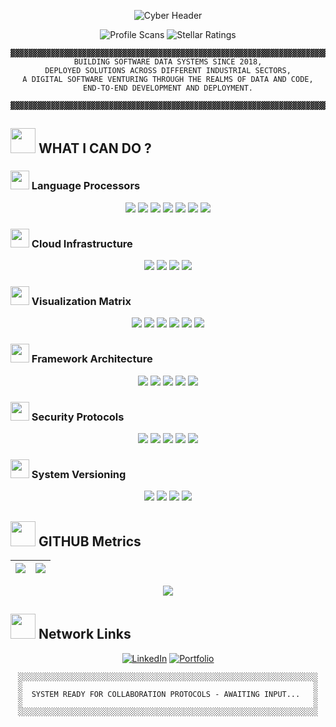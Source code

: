 <p align="center">
  <img src="https://readme-typing-svg.demolab.com?font=Space+Mono&size=40&duration=4000&pause=1000&color=f8de42&background=000000&center=true&vCenter=true&width=1400&lines=%F0%9F%94%A5++WELCOME TO MY+GITHUB PROFILE++%F0%9F%94%A5;%F0%9F%92%BB+DADA+NANJESHA+GOUDA+SHANBOG+%F0%9F%96%A5%EF%B8%8F;%F0%9F%9B%A8+DATA+ENGINEER+%7C+SOFTWARE+ENGINEER+%7C+SYSTEMS+RESEARCHER+%F0%9F%94%A8" alt="Cyber Header" />
</p>

<div align="center">
  
![Profile Scans](https://komarev.com/ghpvc/?username=DadaNanjesha&label=VIEWS&color=5642f8&style=flat)
![Stellar Ratings](https://custom-icon-badges.demolab.com/github/stars/DadaNanjesha?color=5642f8&style=flat&label=STELLAR+RATINGS&logo=rocket)


</div>

<div align="center">
  
```ascii
▓▓▓▓▓▓▓▓▓▓▓▓▓▓▓▓▓▓▓▓▓▓▓▓▓▓▓▓▓▓▓▓▓▓▓▓▓▓▓▓▓▓▓▓▓▓▓▓▓▓▓▓▓▓▓▓▓▓▓▓▓▓▓▓▓▓▓▓▓▓▓▓▓▓▓▓▓▓▓▓▓▓▓▓▓▓▓▓▓▓▓▓▓▓▓▓▓▓▓▓▓▓▓▓▓▓▓▓▓▓▓▓▓▓▓▓▓▓▓▓▓▓
BUILDING SOFTWARE DATA SYSTEMS SINCE 2018,
DEPLOYED SOLUTIONS ACROSS DIFFERENT INDUSTRIAL SECTORS,
A DIGITAL SOFTWARE VENTURING THROUGH THE REALMS OF DATA AND CODE,
END-TO-END DEVELOPMENT AND DEPLOYMENT.

▓▓▓▓▓▓▓▓▓▓▓▓▓▓▓▓▓▓▓▓▓▓▓▓▓▓▓▓▓▓▓▓▓▓▓▓▓▓▓▓▓▓▓▓▓▓▓▓▓▓▓▓▓▓▓▓▓▓▓▓▓▓▓▓▓▓▓▓▓▓▓▓▓▓▓▓▓▓▓▓▓▓▓▓▓▓▓▓▓▓▓▓▓▓▓▓▓▓▓▓▓▓▓▓▓▓▓▓▓▓▓▓▓▓▓▓▓▓▓▓▓▓
```
</div>

## <img src="https://media.giphy.com/media/XdUIqdJkC5Kfm/giphy.gif" width="40"> WHAT I  CAN DO ?

### <img src="https://media.giphy.com/media/3o7btPCcdNniyf0ArS/giphy.gif" width="30"> Language Processors
<div align="center">
  <img src="https://img.shields.io/badge/Python-f8de42?style=for-the-badge&logo=python&logoColor=black">
  <img src="https://img.shields.io/badge/R-f8de42?style=for-the-badge&logo=r&logoColor=black">
  <img src="https://img.shields.io/badge/SQL-f8de42?style=for-the-badge&logo=postgresql&logoColor=black">
  <img src="https://img.shields.io/badge/PySpark-f8de42?style=for-the-badge&logo=apache-spark&logoColor=black">
  <img src="https://img.shields.io/badge/JavaScript-f8de42?style=for-the-badge&logo=javascript&logoColor=black">
  <img src="https://img.shields.io/badge/HTML5-f8de42?style=for-the-badge&logo=html5&logoColor=black">
  <img src="https://img.shields.io/badge/CSS3-f8de42?style=for-the-badge&logo=css3&logoColor=black">
</div>

### <img src="https://media.giphy.com/media/l46CqZbvgwjBQnUxq/giphy.gif" width="30"> Cloud Infrastructure
<div align="center">
  <img src="https://img.shields.io/badge/Azure-f8de42?style=for-the-badge&logo=microsoft-azure&logoColor=black">
  <img src="https://img.shields.io/badge/Docker-f8de42?style=for-the-badge&logo=docker&logoColor=black">
  <img src="https://img.shields.io/badge/Jenkins-f8de42?style=for-the-badge&logo=jenkins&logoColor=black">
  <img src="https://img.shields.io/badge/CI/CD-f8de42?style=for-the-badge&logo=circleci&logoColor=black">
</div>
<!--
### <img src="https://media.giphy.com/media/12nvCPMiTfzq1W/giphy.gif" width="30"> Data Stream Protocols
```ascii
▓ ETL Pipeline Construction    ▓ Data Lake Architecture v4.2
▓ Spark Streaming Matrix       ▓ PostgreSQL/Oracle Engines
▓ HDFS Cluster Management      ▓ Real-time Data Processing
```
-->

### <img src="https://media.giphy.com/media/26FmS6BRnPVPo2FDq/giphy.gif" width="30"> Visualization Matrix
<div align="center">
  <img src="https://img.shields.io/badge/PowerBI-f8de42?style=flat-square&logo=powerbi">
  <img src="https://img.shields.io/badge/Streamlit-f8de42?style=flat-square">
  <img src="https://img.shields.io/badge/Plotly-f8de42?style=flat-square&logo=plotly&logoColor=black">
  <img src="https://img.shields.io/badge/Matplotlib-f8de42?style=flat-square&logo=pythonlogoColor=black">
  <img src="https://img.shields.io/badge/Seaborn-f8de42?style=flat-square">
  <img src="https://img.shields.io/badge/Excel-f8de42?style=flat-square&logo=microsoftexcel">
</div>

### <img src="https://media.giphy.com/media/3o7TKsQ8gqVrXhQH9e/giphy.gif" width="30"> Framework Architecture
<div align="center">
  <img src="https://img.shields.io/badge/Django-f8de42?style=for-the-badge&logo=django&logoColor=black">
  <img src="https://img.shields.io/badge/Flask-f8de42?style=for-the-badge&logo=flask&logoColor=black">
  <img src="https://img.shields.io/badge/FastAPI-f8de42?style=for-the-badge&logo=fastapi&logoColor=black">
  <img src="https://img.shields.io/badge/Swagger-f8de42?style=for-the-badge&logo=swagger&logoColor=black">
  <img src="https://img.shields.io/badge/MQTT-f8de42?style=for-the-badge&logo=mosquitto&logoColor=black">
</div>

### <img src="https://media.giphy.com/media/l3vQXZiBGhxBEALEk/giphy.gif" width="30"> Security Protocols
<div align="center">
  <img src="https://img.shields.io/badge/PyTest-f8de42?style=flat-square&logo=pytest&logoColor=black">
  <img src="https://img.shields.io/badge/Selenium-f8de42?style=flat-square&logo=selenium&logoColor=black">
  <img src="https://img.shields.io/badge/Postman-f8de42?style=flat-square&logo=postman&logoColor=black">
  <img src="https://img.shields.io/badge/SonarQube-f8de42?style=flat-square&logo=sonarqube&logoColor=black">
  <img src="https://img.shields.io/badge/Fortify-f8de42?style=flat-square&logo=fortinet&logoColor=black">
</div>

### <img src="https://media.giphy.com/media/XH9wwXfUXu91wAJwKq/giphy.gif" width="30"> System Versioning
<div align="center">
  <img src="https://img.shields.io/badge/Git-f8de42?style=for-the-badge&logo=git&logoColor=black">
  <img src="https://img.shields.io/badge/Azure_Repos-f8de42?style=for-the-badge&logo=azurepipelines&logoColor=black">
  <img src="https://img.shields.io/badge/Bitbucket-f8de42?style=for-the-badge&logo=bitbucket&logoColor=black">
  <img src="https://img.shields.io/badge/Jira-f8de42?style=for-the-badge&logo=jira&logoColor=black">
</div>

## <img src="https://media.giphy.com/media/3o7aD2d7hy9ktXNDP2/giphy.gif" width="40"> GITHUB Metrics

<div align="center">
  
| <img src="https://github-readme-stats.vercel.app/api?username=DadaNanjesha&theme=dark&show_icons=true&border_color=00ff00"> | <img src="https://github-readme-streak-stats-livid-ten.vercel.app/?user=DadaNanjesha&theme=dark&border=00ff00"> |
|:---:|:---:|
 <img src="https://github-readme-stats.vercel.app/api/top-langs/?username=DadaNanjesha&theme=dark&layout=compact&hide=Jupyter%20Notebook"> 

<!--![Metrics](https://metrics.lecoq.io/DadaNanjesha?template=classic&base=header%2C%20activity%2C%20community%2C%20repositories%2C%20metadata&base.indepth=false&config..timezone=Europe%2FBerlin) -->
</div>

## <img src="https://media.giphy.com/media/l3vQXZiBGhxBEALEk/giphy.gif" width="40"> Network Links

<div align="center">
  
[![LinkedIn](https://img.shields.io/badge/LINKEDIN-5642f8?style=for-the-badge&logo=linkedin&logoColor=black)](https://www.linkedin.com/in/dadananjeshags/)
[![Portfolio](https://img.shields.io/badge/MY_PROFILE-5642f8?style=for-the-badge&logoColor=black)](https://dadananjeshags.onepage.me/)
  
```ascii
░░░░░░░░░░░░░░░░░░░░░░░░░░░░░░░░░░░░░░░░░░░░░░░░░░░░░░░░░░░░░░░░░░░
░                                                                 ░
░  SYSTEM READY FOR COLLABORATION PROTOCOLS - AWAITING INPUT...   ░
░                                                                 ░
░░░░░░░░░░░░░░░░░░░░░░░░░░░░░░░░░░░░░░░░░░░░░░░░░░░░░░░░░░░░░░░░░░░
```

</div>
